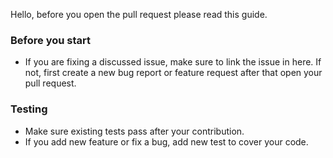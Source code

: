 Hello, before you open the pull request please read this guide.

### Before you start
  * If you are fixing a discussed issue, make sure to link the issue in here. If not, first create a new bug report or feature request after that open your pull request.

### Testing
  * Make sure existing tests pass after your contribution.
  * If you add new feature or fix a bug, add new test to cover your code.
